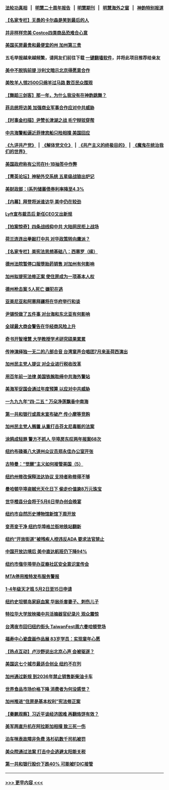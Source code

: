 #### [法轮功真相](https://github.com/gfw-breaker/truth/blob/master/README.md?t=0) &nbsp;&nbsp;|&nbsp;&nbsp; [明慧二十周年报告](https://github.com/gfw-breaker/mh-reports/blob/master/README.md?t=0) &nbsp;&nbsp;|&nbsp;&nbsp;[明慧期刊](https://github.com/gfw-breaker/mh-qikan) &nbsp;&nbsp;|&nbsp;&nbsp; [明慧海外之窗](https://github.com/gfw-breaker/mh-news/blob/master/README.md?t=0) &nbsp;&nbsp;|&nbsp;&nbsp; [神韵特别报道](https://github.com/gfw-breaker/mh-news/blob/master/shenyun.md?t=0)
#### [【名家专栏】无畏的卡尔森是笑到最后的人](../pages/nsc412/n13985222.md?t=05010043) 
#### [并非样样完美 Costco四类商品恐难合心意](../pages/nsc412/n13983018.md?t=05010043) 
#### [美国买房最贵和最便宜的州 加州第三贵](../pages/nsc412/n13984581.md?t=05010043) 
#### 五毛举报越来越频繁，请网友们前往下载 [一键翻墙软件](https://github.com/gfw-breaker/ssr-accounts)，并将此项目推荐给亲友
#### [美中不脱钩前提 沙利文暗示北京得愿意合作](../pages/nsc412/n13984687.md?t=05010043) 
#### [美牧羊人领2500只绵羊过马路 数百民众围观](../pages/nsc412/n13984767.md?t=05010043) 
#### [【舞蹈三剑客】那一年，为什么我没有在神韵跳舞？](../pages/nsc412/n13984745.md?t=05010043) 
#### [菲总统将访美 加强商业军事合作应对中共威胁](../pages/nsc412/n13984715.md?t=05010043) 
#### [【时事金扫描】尹赞长津湖之战 毛宁辩驳穿帮](../pages/nsc412/n13984509.md?t=05010043) 
#### [中共海警船逼近菲律宾船只险相撞 美国回应](../pages/nsc412/n13984673.md?t=05010043) 
#### [《九评共产党》](https://github.com/begood0513/9ping.md/blob/master/README.md) &nbsp;|&nbsp; [《解体党文化》](../../../../jtdwh.md/blob/master/README.md)  &nbsp;|&nbsp; [《共产主义的终极目的》](../../../../gczydzjmd.md/blob/master/README.md) &nbsp;|&nbsp; [《魔鬼在统治我们的世界》](../../../../mgztzwmdsj.md/blob/master/README.md) 
#### [美国政府称有公司在H-1B抽签中作弊](../pages/nsc412/n13984686.md?t=05010043) 
#### [【菁英论坛】神秘外交系统 五星级战狼出炉记](../pages/nsc412/n13984619.md?t=05010043) 
#### [美财政部：I系列储蓄债券利率降至4.3%](../pages/nsc412/n13984708.md?t=05010043) 
#### [【内幕】拜登将派谁访华 美中仍在较劲](../pages/nsc412/n13983864.md?t=05010043) 
#### [Lyft宣布裁员后 新任CEO又出新规](../pages/nsc412/n13984649.md?t=05010043) 
#### [【拍案惊奇】四条战线抑中共 大陆网民拒上战场](../pages/nsc412/n13984547.md?t=05010043) 
#### [荷兰连连出拳敲打中共 对华政策转向鹰派？](../pages/nsc412/n13983844.md?t=05010043) 
#### [【名家专栏】美宪法思想基础八：西塞罗（续）](../pages/nsc412/n13980559.md?t=05010043) 
#### [德州法院暂停口服堕胎药销售 对加州有何影响](../pages/nsc412/n13984256.md?t=05010043) 
#### [加州拟提宪法修正案 使住房成为一项基本人权](../pages/nsc412/n13984328.md?t=05010043) 
#### [德州枪击案 5人死亡 嫌犯在逃](../pages/nsc412/n13984582.md?t=05010043) 
#### [亚美尼亚和阿塞拜疆将在华府举行和谈](../pages/nsc412/n13984505.md?t=05010043) 
#### [尹锡悦做了五件事 对台海和东北亚有何影响](../pages/nsc412/n13983929.md?t=05010043) 
#### [全球最大商会警告在华经商风险上升](../pages/nsc412/n13984050.md?t=05010043) 
#### [奇书开智增慧 大学教授学术研究硕果累累](../pages/nsc412/n13984351.md?t=05010043) 
#### [传神演绎独一无二的八部合音 台湾童声合唱团7月来圣荷西演出](../pages/nsc412/n13984346.md?t=05010043) 
#### [加州民主党人提议 对企业进行税收改革](../pages/nsc412/n13984334.md?t=05010043) 
#### [用百年前一法律 美国铁腕取缔中共海外警站](../pages/nsc412/n13984014.md?t=05010043) 
#### [美海军促国会通过年度预算 以应对中共威胁](../pages/nsc412/n13984263.md?t=05010043) 
#### [一九九九年“四·二五 ” 万朵净莲飘香中南海](../pages/nsc412/n13984266.md?t=05010043) 
#### [第一共和银行或周末宣布破产 传小摩等竞购](../pages/nsc412/n13984206.md?t=05010043) 
#### [加州民主党人搁置 从重打击芬太尼毒贩的法案](../pages/nsc412/n13984249.md?t=05010043) 
#### [涂鸦成轻罪 警方不抓人 华埠房东叹两年报案68次](../pages/nsc412/n13984214.md?t=05010043) 
#### [纽约布碌崙八大道州众议员郑永佳办公室开张](../pages/nsc412/n13984217.md?t=05010043) 
#### [古特曼：“觉醒”主义如何接管美国（5）](../pages/nsc412/n13984176.md?t=05010043) 
#### [纽约州修改保释法达协议 支持者称修得不够](../pages/nsc412/n13984212.md?t=05010043) 
#### [曼哈顿华埠盗贼光天化日下 偷走价值逾8万元珠宝](../pages/nsc412/n13984224.md?t=05010043) 
#### [世华橙县分会将于5月6日举办创会晚宴](../pages/nsc412/n13984236.md?t=05010043) 
#### [纽约市自然历史博物馆新馆下周开放](../pages/nsc412/n13984230.md?t=05010043) 
#### [变亮变干净 纽约华埠格兰街地铁站翻新](../pages/nsc412/n13984219.md?t=05010043) 
#### [纽约“开放街道”被残疾人控违反ADA 要求法官禁止](../pages/nsc412/n13984228.md?t=05010043) 
#### [中国开放边境后 美中直达航班仍下降94%](../pages/nsc412/n13984142.md?t=05010043) 
#### [纽约市偕华埠举办亚裔社区安全意识宣传会](../pages/nsc412/n13984222.md?t=05010043) 
#### [MTA停用推特发布服务警报](../pages/nsc412/n13984232.md?t=05010043) 
#### [1-4年级天才班 5月2日至15日申请](../pages/nsc412/n13984234.md?t=05010043) 
#### [纽约史坦顿岛家庭血案 华翁杀害妻子、刺伤儿子](../pages/nsc412/n13984235.md?t=05010043) 
#### [特拉华大学放映揭中共活摘器官纪录片 观众震惊](../pages/nsc412/n13983983.md?t=05010043) 
#### [台湾夜市回归纽约街头 TaiwanFest周六曼哈顿登场](../pages/nsc412/n13984174.md?t=05010043) 
#### [福寿中心瓷盘画作品展 83岁学员：实现童年心愿](../pages/nsc412/n13984168.md?t=05010043) 
#### [【热点互动】卢沙野说出北京心声 会被驱逐？](../pages/nsc412/n13984017.md?t=05010043) 
#### [美国这七个城市最适合创业 纽约不在列](../pages/nsc412/n13984155.md?t=05010043) 
#### [加州通过新规 到2036年禁止销售新柴油卡车](../pages/nsc412/n13984074.md?t=05010043) 
#### [世界食品市场价格下降 消费者为何没感觉？](../pages/nsc412/n13984051.md?t=05010043) 
#### [加州推进“住房是基本权利”宪法修正案](../pages/nsc412/n13984145.md?t=05010043) 
#### [【秦鹏观察】习近平谈经济困难 再翻烙饼有效？](../pages/nsc412/n13984078.md?t=05010043) 
#### [美军两直升机在阿拉斯加相撞 致三死一伤](../pages/nsc412/n13983975.md?t=05010043) 
#### [泊车咪表故障非免费 洛杉矶数千司机被罚](../pages/nsc412/n13984077.md?t=05010043) 
#### [美众院通过法案 打击中企逃避太阳能关税](../pages/nsc412/n13983860.md?t=05010043) 
#### [第一共和银行股价下跌40% 可能被FDIC接管](../pages/nsc412/n13984041.md?t=05010043) 

----
#### [ >>> 更早内容 <<< ](../indexes/nsc412-earlier.md)
